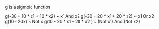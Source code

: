 g is a sigmoid function

g(-30 + 10 * x1 + 10 * x2) ~ x1 And x2
g(-30 + 20 * x1 + 20 * x2) ~ x1 Or x2
g(10 - 20x) ~ Not x
g(10 - 20 * x1 - 20 * x2 ) ~ (Not x1) And (Not x2)